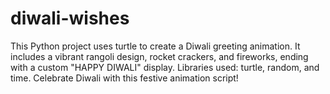 # diwali-wishes
This Python project uses turtle to create a Diwali greeting animation. It includes a vibrant rangoli design, rocket crackers, and fireworks, ending with a custom "HAPPY DIWALI" display. Libraries used: turtle, random, and time. Celebrate Diwali with this festive animation script!

